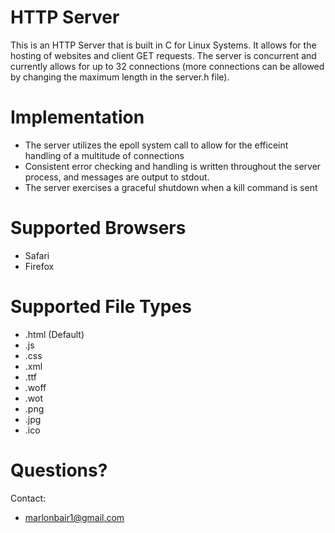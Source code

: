 # HTTP Server

This is an HTTP Server that is built in C for Linux Systems. It allows for the hosting of websites and client GET requests. The server is concurrent and currently allows for up to 32 connections (more connections can be allowed by changing the maximum length in the server.h file).
 
# Implementation

* The server utilizes the epoll system call to allow for the efficeint handling of a multitude of connections
* Consistent error checking and handling is written throughout the server process, and messages are output to stdout.
* The server exercises a graceful shutdown when a kill command is sent

# Supported Browsers

 * Safari
 * Firefox

# Supported File Types

* .html (Default)
* .js
* .css
* .xml
* .ttf
* .woff
* .wot
* .png
* .jpg
* .ico

# Questions?

Contact:
* marlonbair1@gmail.com
